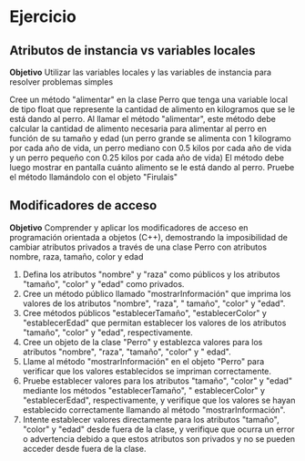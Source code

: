 # Ejercicio

## Atributos de instancia vs variables locales

**Objetivo**
Utilizar las variables locales y las variables de instancia para resolver problemas simples

Cree un método "alimentar" en la clase Perro que tenga una variable local de tipo float que represente la cantidad de
alimento en kilogramos que se le está dando al perro. Al llamar el método "alimentar", este método debe calcular la
cantidad de alimento necesaria para alimentar al perro en función de su tamaño y edad
(un perro grande se alimenta con 1 kilogramo por cada año de vida, un perro mediano con 0.5 kilos por cada año de vida y un
perro pequeño con 0.25 kilos por cada año de vida)
El método debe luego mostrar en pantalla cuánto alimento se le está dando al perro. Pruebe el método llamándolo con el
objeto "Firulais"

## Modificadores de acceso

**Objetivo**
Comprender y aplicar los modificadores de acceso en programación orientada a objetos (C++), demostrando la imposibilidad
de cambiar atributos privados a través de una clase Perro con atributos nombre, raza, tamaño, color y edad

1. Defina los atributos "nombre" y "raza" como públicos y los atributos "tamaño", "color" y "edad" como privados.
2. Cree un método público llamado "mostrarInformación" que imprima los valores de los atributos "nombre", "raza", "
   tamaño", "color" y "edad".
3. Cree métodos públicos "establecerTamaño", "establecerColor" y "establecerEdad" que permitan establecer los valores de
   los atributos "tamaño", "color" y "edad", respectivamente.
4. Cree un objeto de la clase "Perro" y establezca valores para los atributos "nombre", "raza", "tamaño", "color" y "
   edad".
5. Llame al método "mostrarInformación" en el objeto "Perro" para verificar que los valores establecidos se impriman
   correctamente.
6. Pruebe establecer valores para los atributos "tamaño", "color" y "edad" mediante los métodos "establecerTamaño", "
   establecerColor" y "establecerEdad", respectivamente, y verifique que los valores se hayan establecido correctamente
   llamando al método "mostrarInformación".
7. Intente establecer valores directamente para los atributos "tamaño", "color" y "edad" desde fuera de la clase, y
   verifique que ocurra un error o advertencia debido a que estos atributos son privados y no se pueden acceder desde
   fuera de la clase.
